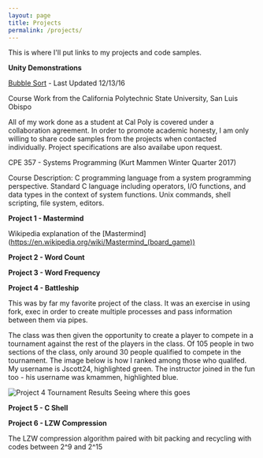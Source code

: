 ```yaml
---
layout: page
title: Projects
permalink: /projects/
---
```


This is where I'll put links to my projects and code samples.

**Unity Demonstrations**

[Bubble Sort](https://jonscott20.github.io/Bubble_Sort/BubbleSort) - Last Updated 12/13/16

Course Work from the California Polytechnic State University, San Luis Obispo

All of my work done as a student at Cal Poly is covered under a collaboration agreement. 
In order to promote academic honesty, I am only willing to share code samples from the projects when contacted individually.
Project specifications are also availabe upon request.

CPE 357 - Systems Programming (Kurt Mammen Winter Quarter 2017)


Course Description: C programming language from a system programming perspective. Standard C language including operators, I/O functions, and data types in the context of system functions. Unix commands, shell scripting, file system, editors.

**Project 1 - Mastermind**

Wikipedia explanation of the [Mastermind] (https://en.wikipedia.org/wiki/Mastermind_(board_game))
  
**Project 2 - Word Count**


**Project 3 - Word Frequency**

**Project 4 - Battleship**

This was by far my favorite project of the class. It was an exercise in using fork, exec in order to create multiple processes and pass information between them via pipes.

The class was then given the opportunity to create a player to compete in a tournament against the rest of the players in the class. Of 105 people in two sections of the class, only around 30 people qualified to compete in the tournament. The image below is how I ranked among those who qualifed. My username is Jscott24, highlighted green. The instructor joined in the fun too - his username was kmammen, highlighted blue.


![Project 4 Tournament Results](https://jonscott20.github.io/Files/Documents/Project4Tournament.png)
Seeing where this goes





  
**Project 5 - C Shell**

**Project 6 - LZW Compression**

The LZW compression algorithm paired with bit packing and recycling with codes between 2^9 and 2^15
